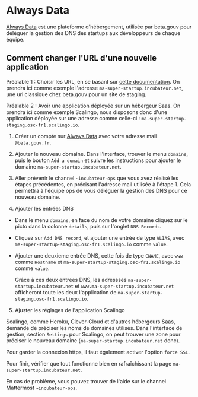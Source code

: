 # Always Data

[Always Data](https://admin.alwaysdata.com/) est une plateforme d'hébergement, utilisée par beta.gouv pour déléguer la gestion des DNS des startups aux développeurs de chaque équipe.

## Comment changer l'URL d'une nouvelle application

Préalable 1 : Choisir les URL, en se basant sur [cette documentation](https://doc.incubateur.net/communaute/gerer-sa-startup-detat-ou-de-territoires-au-quotidien/je-fais-des-choix-technologique/choisir-son-nom-de-domaine). On prendra ici comme exemple l'adresse `ma-super-startup.incubateur.net`, une url classique chez beta.gouv pour un site de staging.

Préalable 2 : Avoir une application déployée sur un hébergeur Saas. On prendra ici comme exemple Scalingo, nous disposons donc d'une application déployée sur une adresse comme celle-ci : `ma-super-startup-staging.osc-fr1.scalingo.io`.

1. Créer un compte sur [Always Data](https://admin.alwaysdata.com/) avec votre adresse mail `@beta.gouv.fr`.

2. Ajouter le nouveau domaine. Dans l'interface, trouver le menu `domains`, puis le bouton `Add a domain` et suivre les instructions pour ajouter le domaine `ma-super-startup.incubateur.net`.

3. Aller prévenir le channel `~incubateur-ops` que vous avez réalisé les étapes précédentes, en précisant l'adresse mail utilisée à l'étape 1. Cela permettra à l'équipe ops de vous déléguer la gestion des DNS pour ce nouveau domaine.

4. Ajouter les entrées DNS
  - Dans le menu `domains`, en face du nom de votre domaine cliquez sur le picto dans la colonne `details`, puis sur l'onglet `DNS Records`.
  - Cliquez sur `Add DNS record`, et ajouter une entrée de type `ALIAS`, avec `ma-super-startup-staging.osc-fr1.scalingo.io` comme `value`.
  - Ajouter une deuxieme entrée DNS, cette fois de type `CNAME`, avec `www` comme `Hostname` et `ma-super-startup-staging.osc-fr1.scalingo.io` comme `value`.

    Grâce à ces deux entrées DNS, les adressses `ma-super-startup.incubateur.net` et `www.ma-super-startup.incubateur.net` afficheront toute les deux l'application de `ma-super-startup-staging.osc-fr1.scalingo.io`.

5. Ajuster les réglages de l'application Scalingo

  Scalingo, comme Heroku, Clever-Cloud et d'autres hébergeurs Saas, demande de préciser les noms de domaines utilisés. Dans l'interface de gestion, section `Settings` pour Scalingo, on peut trouver une zone pour préciser le nouveau domaine (`ma-super-startup.incubateur.net` donc).

  Pour garder la connexion https, il faut également activer l'option `force SSL`.

Pour finir, vérifier que tout fonctionne bien en rafraîchissant la page `ma-super-startup.incubateur.net`.

En cas de problème, vous pouvez trouver de l'aide sur le channel Mattermost `~incubateur-ops`.
